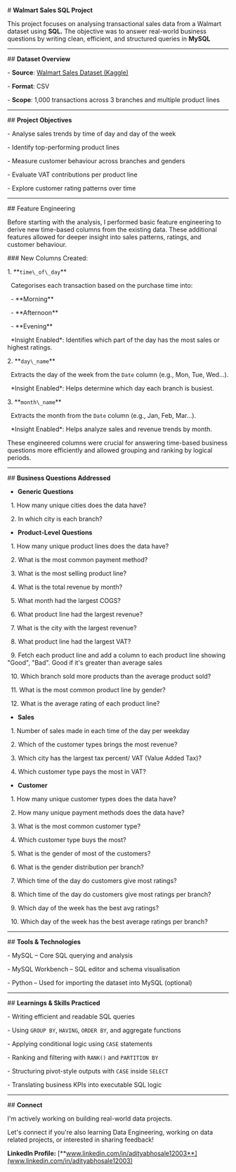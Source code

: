 \# **Walmart Sales SQL Project**



This project focuses on analysing transactional sales data from a Walmart dataset using **SQL.** The objective was to answer real-world business questions by writing clean, efficient, and structured queries in **MySQL**



---



\## **Dataset Overview**



\- **Source**: [Walmart Sales Dataset (Kaggle)](https://www.kaggle.com/c/walmart-recruiting-store-sales-forecasting)

\- **Format**: CSV

\- **Scope**: 1,000 transactions across 3 branches and multiple product lines



---



\## **Project Objectives**



\- Analyse sales trends by time of day and day of the week

\- Identify top-performing product lines

\- Measure customer behaviour across branches and genders

\- Evaluate VAT contributions per product line

\- Explore customer rating patterns over time



---



\## Feature Engineering



Before starting with the analysis, I performed basic feature engineering to derive new time-based columns from the existing data. These additional features allowed for deeper insight into sales patterns, ratings, and customer behaviour.



\### New Columns Created:



1\. \*\*`time\_of\_day`\*\*  

&nbsp;  Categorises each transaction based on the purchase time into:

&nbsp;  - \*\*Morning\*\*

&nbsp;  - \*\*Afternoon\*\*

&nbsp;  - \*\*Evening\*\*  

&nbsp;  \*Insight Enabled\*: Identifies which part of the day has the most sales or highest ratings.



2\. \*\*`day\_name`\*\*  

&nbsp;  Extracts the day of the week from the `Date` column (e.g., Mon, Tue, Wed...).  

&nbsp;  \*Insight Enabled\*: Helps determine which day each branch is busiest.



3\. \*\*`month\_name`\*\*  

&nbsp;  Extracts the month from the `Date` column (e.g., Jan, Feb, Mar...).  

&nbsp;  \*Insight Enabled\*: Helps analyze sales and revenue trends by month.



These engineered columns were crucial for answering time-based business questions more efficiently and allowed grouping and ranking by logical periods.



---



\## **Business Questions Addressed**



* **Generic Questions**

 	1. How many unique cities does the data have?

 	2. In which city is each branch?



* **Product-Level Questions**

 	1. How many unique product lines does the data have?

 	2. What is the most common payment method?

 	3. What is the most selling product line?

 	4. What is the total revenue by month?

 	5. What month had the largest COGS?

 	6. What product line had the largest revenue?

 	7. What is the city with the largest revenue?

 	8. What product line had the largest VAT?

 	9. Fetch each product line and add a column to each product line showing "Good", "Bad". Good if it's greater than average sales

 	10. Which branch sold more products than the average product sold?

 	11. What is the most common product line by gender?

 	12. What is the average rating of each product line?



* **Sales**

 	1. Number of sales made in each time of the day per weekday

 	2. Which of the customer types brings the most revenue?

 	3. Which city has the largest tax percent/ VAT (Value Added Tax)?

 	4. Which customer type pays the most in VAT?



* **Customer**

 	1. How many unique customer types does the data have?

 	2. How many unique payment methods does the data have?

 	3. What is the most common customer type?

 	4. Which customer type buys the most?

 	5. What is the gender of most of the customers?

 	6. What is the gender distribution per branch?

 	7. Which time of the day do customers give most ratings?

 	8. Which time of the day do customers give most ratings per branch?

 	9. Which day of the week has the best avg ratings?

 	10. Which day of the week has the best average ratings per branch?

---



\## **Tools \& Technologies**



\- MySQL – Core SQL querying and analysis

\- MySQL Workbench – SQL editor and schema visualisation

\- Python – Used for importing the dataset into MySQL (optional)



---



\## **Learnings \& Skills Practiced**



\- Writing efficient and readable SQL queries

\- Using `GROUP BY`, `HAVING`, `ORDER BY`, and aggregate functions

\- Applying conditional logic using `CASE` statements

\- Ranking and filtering with `RANK()` and `PARTITION BY`

\- Structuring pivot-style outputs with `CASE` inside `SELECT`

\- Translating business KPIs into executable SQL logic



---



\## **Connect**



I'm actively working on building real-world data projects.

Let's connect if you're also learning Data Engineering, working on data related projects, or interested in sharing feedback!



**LinkedIn Profile:** [**www.linkedin.com/in/adityabhosale12003**](www.linkedin.com/in/adityabhosale12003)

